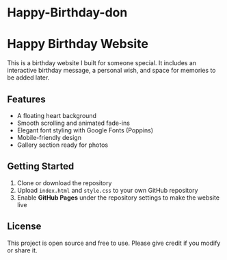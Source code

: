 # Happy-Birthday-don
# Happy Birthday Website

This is a birthday website I built for someone special. It includes an interactive birthday message, a personal wish, and space for memories to be added later.

## Features
- A floating heart background
- Smooth scrolling and animated fade-ins
- Elegant font styling with Google Fonts (Poppins)
- Mobile-friendly design
- Gallery section ready for photos

## Getting Started
1. Clone or download the repository
2. Upload `index.html` and `style.css` to your own GitHub repository
3. Enable **GitHub Pages** under the repository settings to make the website live

## License
This project is open source and free to use. Please give credit if you modify or share it.
